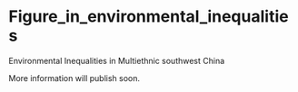 # Figure_in_environmental_inequalities
Environmental Inequalities in Multiethnic southwest China

More information will publish soon.
